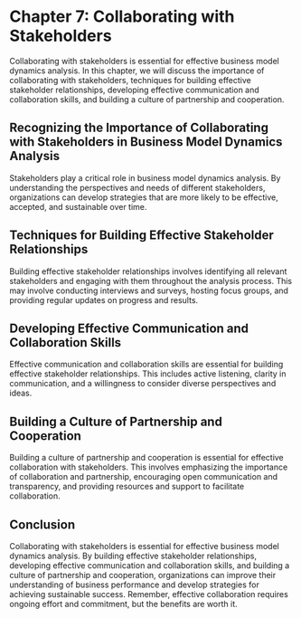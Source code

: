 Chapter 7: Collaborating with Stakeholders
==========================================

Collaborating with stakeholders is essential for effective business model dynamics analysis. In this chapter, we will discuss the importance of collaborating with stakeholders, techniques for building effective stakeholder relationships, developing effective communication and collaboration skills, and building a culture of partnership and cooperation.

Recognizing the Importance of Collaborating with Stakeholders in Business Model Dynamics Analysis
-------------------------------------------------------------------------------------------------

Stakeholders play a critical role in business model dynamics analysis. By understanding the perspectives and needs of different stakeholders, organizations can develop strategies that are more likely to be effective, accepted, and sustainable over time.

Techniques for Building Effective Stakeholder Relationships
-----------------------------------------------------------

Building effective stakeholder relationships involves identifying all relevant stakeholders and engaging with them throughout the analysis process. This may involve conducting interviews and surveys, hosting focus groups, and providing regular updates on progress and results.

Developing Effective Communication and Collaboration Skills
-----------------------------------------------------------

Effective communication and collaboration skills are essential for building effective stakeholder relationships. This includes active listening, clarity in communication, and a willingness to consider diverse perspectives and ideas.

Building a Culture of Partnership and Cooperation
-------------------------------------------------

Building a culture of partnership and cooperation is essential for effective collaboration with stakeholders. This involves emphasizing the importance of collaboration and partnership, encouraging open communication and transparency, and providing resources and support to facilitate collaboration.

Conclusion
----------

Collaborating with stakeholders is essential for effective business model dynamics analysis. By building effective stakeholder relationships, developing effective communication and collaboration skills, and building a culture of partnership and cooperation, organizations can improve their understanding of business performance and develop strategies for achieving sustainable success. Remember, effective collaboration requires ongoing effort and commitment, but the benefits are worth it.
